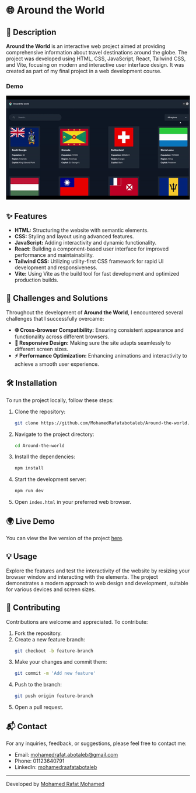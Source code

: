 # 🌐 Around the World

## 📝 Description

**Around the World** is an interactive web project aimed at providing comprehensive information about travel destinations around the globe. The project was developed using HTML, CSS, JavaScript, React, Tailwind CSS, and Vite, focusing on modern and interactive user interface design. It was created as part of my final project in a web development course.

### Demo

![Demo of the To-Do List Application](Screenshot_Animated.gif)


## ✨ Features

- **HTML:** Structuring the website with semantic elements.
- **CSS:** Styling and layout using advanced features.
- **JavaScript:** Adding interactivity and dynamic functionality.
- **React:** Building a component-based user interface for improved performance and maintainability.
- **Tailwind CSS:** Utilizing utility-first CSS framework for rapid UI development and responsiveness.
- **Vite:** Using Vite as the build tool for fast development and optimized production builds.

## 🚀 Challenges and Solutions

Throughout the development of **Around the World**, I encountered several challenges that I successfully overcame:
- **🌐 Cross-browser Compatibility:** Ensuring consistent appearance and functionality across different browsers.
- **📱 Responsive Design:** Making sure the site adapts seamlessly to different screen sizes.
- **⚡ Performance Optimization:** Enhancing animations and interactivity to achieve a smooth user experience.

## 🛠️ Installation

To run the project locally, follow these steps:
1. Clone the repository:
    ```bash
    git clone https://github.com/MohamedRafatabotaleb/Around-the-world.git
    ```
2. Navigate to the project directory:
    ```bash
    cd Around-the-world
    ```
3. Install the dependencies:
    ```bash
    npm install
    ```
4. Start the development server:
    ```bash
    npm run dev
    ```
5. Open `index.html` in your preferred web browser.

## 🌍 Live Demo

You can view the live version of the project [here](https://around-the-world-amber.vercel.app/).

## 💡 Usage

Explore the features and test the interactivity of the website by resizing your browser window and interacting with the elements. The project demonstrates a modern approach to web design and development, suitable for various devices and screen sizes.

## 🤝 Contributing

Contributions are welcome and appreciated. To contribute:
1. Fork the repository.
2. Create a new feature branch:
    ```bash
    git checkout -b feature-branch
    ```
3. Make your changes and commit them:
    ```bash
    git commit -m 'Add new feature'
    ```
4. Push to the branch:
    ```bash
    git push origin feature-branch
    ```
5. Open a pull request.

## 📬 Contact

For any inquiries, feedback, or suggestions, please feel free to contact me:
- Email: mohamedrafat.abotaleb@gmail.com
- Phone: 01123640791
- LinkedIn: [mohamedraafatabotaleb](https://www.linkedin.com/in/mohamedraafatabotaleb/)

---

Developed by [Mohamed Rafat Mohamed](https://github.com/MohamedRafatabotaleb)
